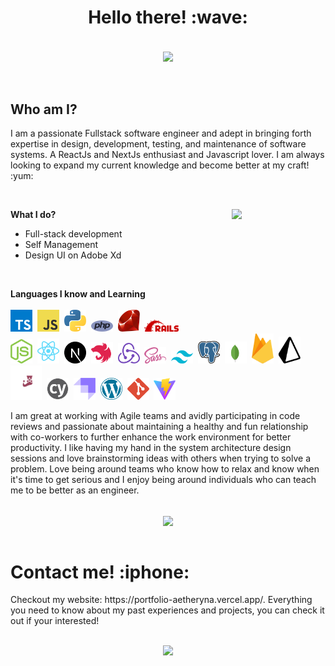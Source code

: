 <h1 align="center"> Hello there! :wave: </h1>

<br />

<div align="center"><img src="https://c.tenor.com/pKlYOKd-RQwAAAAd/keqing.gif" align="center" width="350px" /></div>

<br />
<br />

<h2> Who am I? </h2>
<p> I am a passionate Fullstack software engineer and adept in bringing forth expertise in design, development, testing, and maintenance of software systems. A ReactJs and NextJs enthusiast and Javascript lover. I am always looking to expand my current knowledge and become better at my craft! :yum: </p>

<br />

<span><b>What I do?</b></span>
<img src="https://64.media.tumblr.com/c45c221354d34a54bbcddf28689d0288/5385fca72d22796d-b7/s640x960/b6cb1832c250944a6a61759a2a26a5bcad9d6f2a.jpg" align="right" width="150px" />
<ul>
  <li> Full-stack development </li>
  <li> Self Management </li>
  <li> Design UI on Adobe Xd </li>
</ul>

<br />

<span><b>Languages I know and Learning</b></span>
<br />
<br />
<img src="./icons/typescript.svg" width="35px" />&nbsp;
<img src="./icons/javascript.svg" width="35px" />&nbsp;
<img src="./icons/python.svg" width="35px" />&nbsp;
<img src="./icons/php.svg" width="35px" />&nbsp;
<img src="./icons/ruby.svg" width="35px" />&nbsp;
<img src="./icons/rails.svg" width="55px" />&nbsp;
<br />
<img src="./icons/nodejs.svg" width="35px" />&nbsp;
<img src="./icons/react.svg" width="35px" />&nbsp;
<img src="./icons/nextjs.svg" width="35px" />&nbsp;
<img src="./icons/nestjs.svg" width="35px" />&nbsp;
<img src="./icons/redux.svg" width="35px" />&nbsp;
<img src="./icons/sass.svg" width="35px" />&nbsp;
<img src="./icons/tailwind.svg" width="35px" />&nbsp;
<img src="./icons/postgresql.svg" width="35px" />&nbsp;
<img src="./icons/mongodb.svg" width="35px" />&nbsp;
<img src="./icons/firebase.svg" width="35px" />&nbsp;
<img src="./icons/prisma.svg" width="35px" />&nbsp;
<img src="./icons/jest.svg" width="50px" />&nbsp;
<img src="./icons/cypress.svg" width="35px" />&nbsp;
<img src="./icons/strapi.svg" width="35px" />&nbsp;
<img src="./icons/wordpress.svg" width="35px" />&nbsp;
<img src="./icons/git.svg" width="35px" />&nbsp;
<img src="./icons/vitejs.svg" width="35px" />&nbsp;
<br />
<p> I am great at working with Agile teams and avidly participating in code reviews and passionate about maintaining a healthy and fun relationship with
co-workers to further enhance the work environment for better productivity. I like having my hand in the system architecture design sessions and love
brainstorming ideas with others when trying to solve a problem. Love being around teams who know how to relax and know when it's time to get
serious and I enjoy being around individuals who can teach me to be better as an engineer. </p>
<br />
<div align="center">
  <img src="https://64.media.tumblr.com/3bb4407a1a3e322e6faa19a12433fec4/c2815bcb19b33e70-3a/s540x810/13d26edfef3cbb341d0943a9a06e29ba0a50a67c.gif" align="center" />
</div>
<br />
<h1>Contact me! :iphone:</h1>
<p> Checkout my website: https://portfolio-aetheryna.vercel.app/. Everything you need to know about my past experiences and projects, you can check it out if your interested! </p>
<br />
<div align="center"><img src="https://static.wikia.nocookie.net/43c58046-2fe2-4b8c-b4c5-db2fb1f914d8" /></div>

<!--
**AetheryNA/AetheryNA** is a ✨ _special_ ✨ repository because its `README.md` (this file) appears on your GitHub profile.

Here are some ideas to get you started:

- 🔭 I’m currently working on ...
- 🌱 I’m currently learning ...
- 👯 I’m looking to collaborate on ...
- 🤔 I’m looking for help with ...
- 💬 Ask me about ...
- 📫 How to reach me: ...
- 😄 Pronouns: ...
- ⚡ Fun fact: ...
-->
